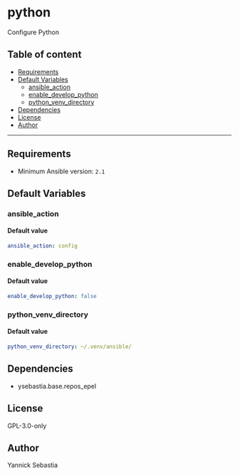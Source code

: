 # python

Configure Python

## Table of content

- [Requirements](#requirements)
- [Default Variables](#default-variables)
  - [ansible_action](#ansible_action)
  - [enable_develop_python](#enable_develop_python)
  - [python_venv_directory](#python_venv_directory)
- [Dependencies](#dependencies)
- [License](#license)
- [Author](#author)

---

## Requirements

- Minimum Ansible version: `2.1`

## Default Variables

### ansible_action

#### Default value

```YAML
ansible_action: config
```

### enable_develop_python

#### Default value

```YAML
enable_develop_python: false
```

### python_venv_directory

#### Default value

```YAML
python_venv_directory: ~/.venv/ansible/
```



## Dependencies

- ysebastia.base.repos_epel

## License

GPL-3.0-only

## Author

Yannick Sebastia
